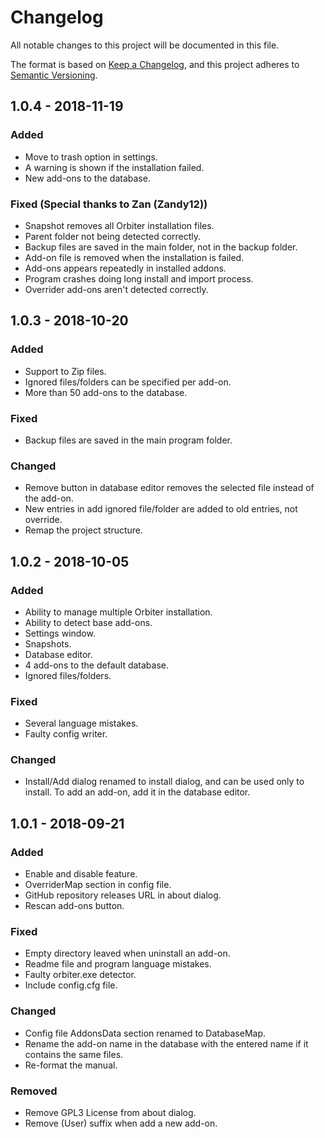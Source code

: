# Changelog
All notable changes to this project will be documented in this file.

The format is based on [Keep a Changelog](https://keepachangelog.com/en/1.0.0/),
and this project adheres to [Semantic Versioning](https://semver.org/spec/v2.0.0.html).

## 1.0.4 - 2018-11-19

### Added
- Move to trash option in settings.
- A warning is shown if the installation failed.
- New add-ons to the database.

### Fixed (Special thanks to Zan (Zandy12))
- Snapshot removes all Orbiter installation files.
- Parent folder not being detected correctly.
- Backup files are saved in the main folder, not in the backup folder.
- Add-on file is removed when the installation is failed.
- Add-ons appears repeatedly in installed addons.
- Program crashes doing long install and import process.
- Overrider add-ons aren't detected correctly.

## 1.0.3 - 2018-10-20

### Added
- Support to Zip files.
- Ignored files/folders can be specified per add-on.
- More than 50 add-ons to the database.

### Fixed
- Backup files are saved in the main program folder.

### Changed
- Remove button in database editor removes the selected file instead of the add-on.
- New entries in add ignored file/folder are added to old entries, not override.
- Remap the project structure.

## 1.0.2 - 2018-10-05

### Added
- Ability to manage multiple Orbiter installation.
- Ability to detect base add-ons.
- Settings window.
- Snapshots.
- Database editor.
- 4 add-ons to the default database.
- Ignored files/folders.

### Fixed
- Several language mistakes.
- Faulty config writer.

### Changed
- Install/Add dialog renamed to install dialog, and can be used only to install. To add an add-on, add it in the database editor.


## 1.0.1 - 2018-09-21

### Added
- Enable and disable feature.
- OverriderMap section in config file.
- GitHub repository releases URL in about dialog.
- Rescan add-ons button.

### Fixed
- Empty directory leaved when uninstall an add-on.
- Readme file and program language mistakes.
- Faulty orbiter.exe detector.
- Include config.cfg file.

### Changed
- Config file AddonsData section renamed to DatabaseMap.
- Rename the add-on name in the database with the entered name if it contains the same files.
- Re-format the manual.

### Removed
- Remove GPL3 License from about dialog.
- Remove (User) suffix when add a new add-on.